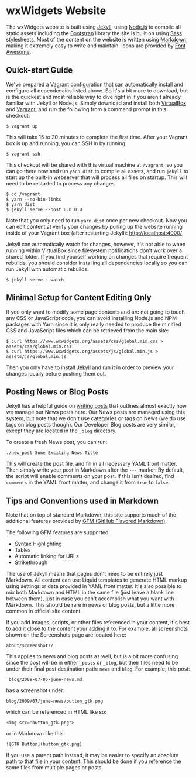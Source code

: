 wxWidgets Website
=================

The wxWidgets website is built using [Jekyll][jekyll], using [Node.js][node]
to compile all static assets including the [Bootstrap][bootstrap] library the
site is built on using [Sass][sass] stylesheets. Most of the content on the
website is written using [Markdown][markdown], making it extremely easy to write
and maintain. Icons are provided by [Font Awesome][fa].

[jekyll]: https://jekyllrb.com/
[node]: https://nodejs.org/
[bootstrap]: https://getbootstrap.com/
[fa]: https://fontawesome.com/
[sass]: https://sass-lang.com/
[markdown]: https://guides.github.com/features/mastering-markdown/

## Quick-start Guide

We've prepared a Vagrant configuration that can automatically install and
configure all dependencies listed above. So it's a bit more to download, but is
the quickest and most reliable way to dive right in if you aren't already
familiar with Jekyll or Node.js. Simply download and install both
[VirtualBox][vb] and [Vagrant][vagrant], and run the following from a command
prompt in this checkout:

    $ vagrant up

This will take 15 to 20 minutes to complete the first time. After your
Vagrant box is up and running, you can SSH in by running:

    $ vagrant ssh

This checkout will be shared with this virtual machine at `/vagrant`, so you
can go there now and run `yarn dist` to compile all assets, and run `jekyll` to
start up the built-in webserver that will process all files on startup. This
will need to be restarted to process any changes.

    $ cd /vagrant
    $ yarn --no-bin-links
    $ yarn dist
    $ jekyll serve --host 0.0.0.0

Note that you only need to run `yarn dist` once per new checkout. Now you can
edit content at verify your changes by pulling up the website running inside of
your Vagrant box (after restarting Jekyll): <http://localhost:4000/>

Jekyll can automatically watch for changes, however, it's not able to when
running within VirtualBox since filesystem notifications don't work over a
shared folder. If you find yourself working on changes that require frequent
rebuilds, you should consider installing all dependencies locally so you can
run Jekyll with automatic rebuilds:

    $ jekyll serve --watch

[vb]: https://www.virtualbox.org/wiki/Downloads
[vagrant]: https://www.vagrantup.com/downloads.html

## Minimal Setup for Content Editing Only

If you only want to modify some page contents and are not going to touch any
CSS or JavaScript code, you can avoid installing Node.js and NPM packages with
Yarn since it is only really needed to produce the minified CSS and JavaScript
files which can be retrieved from the main site:

    $ curl https://www.wxwidgets.org/assets/css/global.min.css > assets/css/global.min.css
    $ curl https://www.wxwidgets.org/assets/js/global.min.js > assets/js/global.min.js

Then you only have to install [Jekyll][] and run it in order to preview your
changes locally before pushing them out.

## Posting News or Blog Posts

Jekyll has a helpful guide on [writing posts] that outlines almost exactly how
we manage our News posts here. Our News posts are managed using this system, but
note that we don't use categories or tags on News (we do use tags on blog posts
though). Our Developer Blog posts are very similar, except they are located in
the `_blog` directory.

[writing posts]: https://jekyllrb.com/docs/posts/

To create a fresh News post, you can run:

```
./new_post Some Exciting News Title
```

This will create the post file, and fill in all necessary YAML front matter.
Then simply write your post in Markdown after the `---` marker. By default, the
script will enable comments on your post. If this isn't desired, find `comments`
in the YAML front matter, and change it from `true` to `false`.

## Tips and Conventions used in Markdown

Note that on top of standard Markdown, this site supports much of the additional
features provided by [GFM (GitHub Flavored Markdown)][gfm].

[gfm]: https://guides.github.com/features/mastering-markdown/

The following GFM features are supported:

* Syntax Highlighting
* Tables
* Automatic linking for URLs
* Strikethrough

The use of Jekyll means that pages don't need to be entirely just Markdown. All
content can use Liquid templates to generate HTML markup using settings or data
provided in YAML front matter. It's also possible to mix both Markdown and HTML
in the same file (just leave a blank line between them), just in case you can't
accomplish what you want with Markdown. This should be rare in news or blog
posts, but a little more common in official site content.

If you add images, scripts, or other files referenced in your content, it's best
to add it close to the content your adding it to. For example, all screenshots
shown on the Screenshots page are located here:

```
about/screenshots/
```

This applies to news and blog posts as well, but is a bit more confusing since
the post will be in either `_posts` or `_blog`, but their files need to be under
their final post destination path: `news` and `blog`. For example, this post:

```
_blog/2009-07-05-june-news.md
```

has a screenshot under:

```
blog/2009/07/june-news/button_gtk.png
```

which can be referenced in HTML like so:

```
<img src="button_gtk.png">
```

or in Markdown like this:

```
![GTK Button](button_gtk.png)
```

If you use a parent path instead, it may be easier to specify an absolute path
to that file in your content. This should be done if you reference the same
files from multiple pages or posts.
